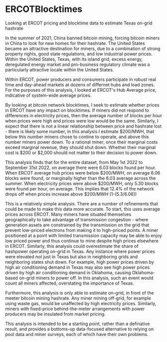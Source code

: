 # ERCOTBlocktimes
Looking at ERCOT pricing and blocktime data to estimate Texas on-grid hashrate

In the summer of 2021, China banned bitcoin mining, forcing bitcoin miners in China to look for new homes for their hashrate. The United States became an attractive destination for miners, due to a combination of strong property rights, good state regulations, and low industrial power prices. Within the United States, Texas, with its island grid, excess energy, deregulated energy market and pro-business regulatory climate was a particularly attractive locale within the United States.

Within ERCOT, power producers and consumers participate in robust real time and day-ahead markets at dozens of differnet hubs and load zones. For the purposes of this analysis, I looked at ERCOT's Hub Average price, indicative of system-wide average prices.

By looking at bitcoin network blocktimes, I seek to estimate whether prices in ERCOT have any impact on blocktimes. If miners did not respond to differences in electricity prices, then the average number of blocks per hour when prices were high and prices were low would be the same. Similarly, I expect that there is not a linear relationship between price and hashrate lost - there is likely some number, in this analysis I estimate $200/MWH, that below this number miners chose to contine to operate, and above this number miners power down. To a rational miner, once their marginal costs exceed marginal revenue, they should shut down. Whether their marginal cost is $200 or $2,000 should not matter to their decision to power down.

This analysis finds that for the entire dataset, from May 1st 2022 to September 31st 2022, on average there were 6.03 blocks found per hour. When ERCOT average hub prices were below $200/MWH, on average 6.06 blocks were found, or marginally higher than the 6.03 average across the summer. When electricity prices were above $200/MWH, only 5.30 blocks were found per hour, on average. This implies that 12.4% of the network drops off when prices increase above $200/MWH (1-(5.3/6.06))

This is a relatively simple analysis. There are a number of refinements that could be made to make this data more accurate. To start, this uses average prices across ERCOT. Many miners have situated themselves geographically to take advantage of transmission congestion - where generation assets are constrained by the transmission on the grid that prevent low-priced electrons from making it to high-priced points. A miner positioned at a point with limited transmission capacity may be able to enjoy low priced power and thus continue to mine despite high prices elsewhere in ERCOT. Similarly, this analysis could overestimate the share of hashpower operating on-grid in Texas. Any instance where power prices were elevated not just in Texas but also in neighboring grids and neighboring states shut down. For example, high power prices driven by high air conditioning demand in Texas may also see high power prices driven by high air conditioning demand in Oklahoma, causing Oklahoma-based on-grid miners to power off. In this analysis, such an event would count all miners affected, overstating the importance of Texas.

Furthermore, this analysis is only able to estimate on-grid, in front of the meeter bitcoin mining hashrate. Any miner mining off-grid, for example using waste gas, would be unaffected by high electricity prices. Similarly, miners with fixed-price behind-the-meter arrangements with power producers may be insulated from market pricing.

This analysis is intended to be a starting point, rather than a definative result, and provides a bottoms-up data-focused alternative to relying on pool data and miner surveys, each of which have their own problems.